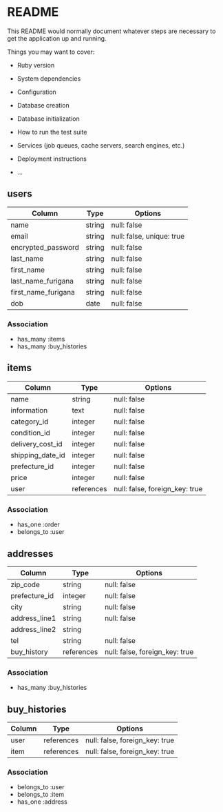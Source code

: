 # README

This README would normally document whatever steps are necessary to get the
application up and running.

Things you may want to cover:

* Ruby version

* System dependencies

* Configuration

* Database creation

* Database initialization

* How to run the test suite

* Services (job queues, cache servers, search engines, etc.)

* Deployment instructions

* ...

## users

| Column              | Type   | Options                   |
| ------------------- | ------ | ------------------------- |
| name                | string | null: false               |
| email               | string | null: false, unique: true |
| encrypted_password  | string | null: false               |
| last_name           | string | null: false               |
| first_name          | string | null: false               |
| last_name_furigana  | string | null: false               |
| first_name_furigana | string | null: false               |
| dob                 | date   | null: false               |



### Association
 - has_many :items
 - has_many :buy_histories


## items

| Column           | Type       | Options                        |
| ---------------- | ---------- | ------------------------------ |
| name             | string     | null: false                    |
| information      | text       | null: false                    |
| category_id      | integer    | null: false                    |
| condition_id     | integer    | null: false                    |
| delivery_cost_id | integer    | null: false                    |
| shipping_date_id | integer    | null: false                    |
| prefecture_id    | integer    | null: false                    |
| price            | integer    | null: false                    |
| user             | references | null: false, foreign_key: true |



### Association
 - has_one :order
 - belongs_to :user


## addresses

| Column         | Type       | Options                        |
| -------------- | ---------- | ------------------------------ |
| zip_code       | string     | null: false                    |
| prefecture_id  | integer    | null: false                    |
| city           | string     | null: false                    |
| address_line1  | string     | null: false                    |
| address_line2  | string     |                                |
| tel            | string     | null: false                    |
| buy_history    | references | null: false, foreign_key: true |


### Association
 - has_many :buy_histories




## buy_histories

| Column | Type       | Options                        |
| ------ | ---------- | ------------------------------ |
| user   | references | null: false, foreign_key: true |
| item   | references | null: false, foreign_key: true |


### Association
 - belongs_to :user
 - belongs_to :item
 - has_one :address